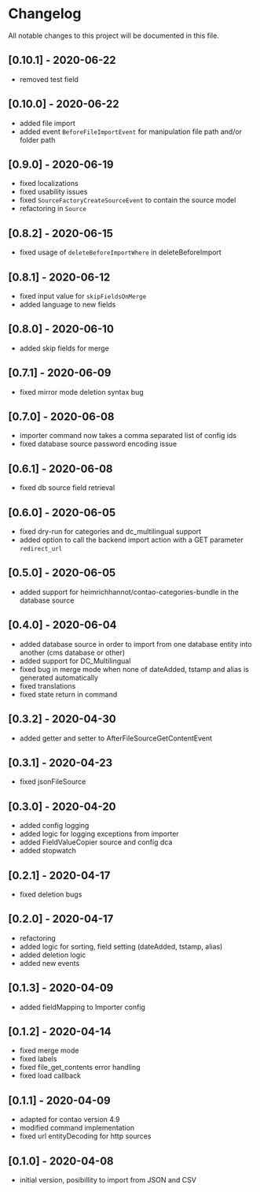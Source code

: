 # Changelog
All notable changes to this project will be documented in this file.

## [0.10.1] - 2020-06-22
- removed test field

## [0.10.0] - 2020-06-22
- added file import
- added event `BeforeFileImportEvent` for manipulation file path and/or folder path

## [0.9.0] - 2020-06-19
- fixed localizations
- fixed usability issues
- fixed `SourceFactoryCreateSourceEvent` to contain the source model
- refactoring in `Source`

## [0.8.2] - 2020-06-15
- fixed usage of `deleteBeforeImportWhere` in deleteBeforeImport

## [0.8.1] - 2020-06-12
- fixed input value for `skipFieldsOnMerge` 
- added language to new fields

## [0.8.0] - 2020-06-10
- added skip fields for merge 

## [0.7.1] - 2020-06-09
- fixed mirror mode deletion syntax bug

## [0.7.0] - 2020-06-08
- importer command now takes a comma separated list of config ids
- fixed database source password encoding issue

## [0.6.1] - 2020-06-08
- fixed db source field retrieval

## [0.6.0] - 2020-06-05
- fixed dry-run for categories and dc_multilingual support
- added option to call the backend import action with a GET parameter `redirect_url`

## [0.5.0] - 2020-06-05
- added support for heimrichhannot/contao-categories-bundle in the database source

## [0.4.0] - 2020-06-04
- added database source in order to import from one database entity into another (cms database or other)
- added support for DC_Multilingual
- fixed bug in merge mode when none of dateAdded, tstamp and alias is generated automatically
- fixed translations
- fixed state return in command

## [0.3.2] - 2020-04-30
- added getter and setter to AfterFileSourceGetContentEvent

## [0.3.1] - 2020-04-23
- fixed jsonFileSource

## [0.3.0] - 2020-04-20
- added config logging
- added logic for logging exceptions from importer
- added FieldValueCopier source and config dca
- added stopwatch

## [0.2.1] - 2020-04-17
- fixed deletion bugs

## [0.2.0] - 2020-04-17
- refactoring
- added logic for sorting, field setting (dateAdded, tstamp, alias)
- added deletion logic
- added new events

## [0.1.3] - 2020-04-09
- added fieldMapping to Importer config

## [0.1.2] - 2020-04-14
- fixed merge mode
- fixed labels
- fixed file_get_contents error handling
- fixed load callback

## [0.1.1] - 2020-04-09
- adapted for contao version 4.9
- modified command implementation
- fixed url entityDecoding for http sources

## [0.1.0] - 2020-04-08
- initial version, posibillity to import from JSON and CSV
